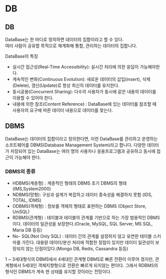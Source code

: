 # DB

## DB
DataBase는 한 마디로 정의하면 데이터의 집합이라고 할 수 있다.  
여러 사람이 공유할 목적으로 체계화해 통합, 관리하는 데이터의 집합니다.  

DataBase의 특징
- 실시간 접근성(Real-Time Accessibility): 실시간 처리에 의한 응답이 가능해야한다.
- 계속적인 변화(Continuous Evolution): 새로운 데이터의 삽입(insert), 삭제(Delete), 갱신(Update)로 항상 최신의 데이터를 유지한다.
- 동시공용(Concurrent Sharing): 다수의 사용자가 동시에 같은 내용의 데이터를 이용할 수 있어야 한다.
- 내용에 의한 참조(Content Reference) : DataBase에 있는 데이터를 참조할 때 사용자의 요구에 따른 데이터 내용으로 데이터를 찾는다.

## DBMS
DataBase는 데이터의 집합이라고 정의한다면, 이런 DataBase를 관리하고 운영하는 소프트웨어를 DBMS(Database Management System)라고 합니다. 다양한 데이터가 저장되어 있는 DataBase는 여러 명의 사용자나 응용프로그램과 공유하고 동시에 접근이 가능해야 한다.  
### DBMS의 종류
- HDBMS(계층형) : 계층적인 형태의 DBMS 초기 DBMS의 형태 (IMS,System2000)
- NDBMS(망형): 구성과 설계가 복잡하고 데이터 종속성을 해결하지 못함 (IDS, TOTAL, IDMS)
- ODBMS(객체형) : 정보를 객체의 형태로 표현하는 DBMS (Object Store, UniSQL)
- RDBMS(관계형) : 테이블과 테이블의 관계를 기반으로 하는 가장 범용적인 DBMS이다. 데이터의 일관성을 보장한다.(Oracle, MySQL, SQL Server, MS SQL, Maria DB 등등)
- No- SQL(Not Only SQL) : 데이터 간의 관계를 설정하지 않고 유연한 테이블 스키마를 가진다. 대용량 데이터/분산 처리에 적합한 장접이 있지만 데이터 일관성이 보장되지 않는 단점이있다.(Mongo DB, Redis, Cassandra 등등)

1 ~ 3세대형식의 DBMS에서 4세대인 관계형 DBMS로 빠른 전환이 이루어 졌지만, 관계형에서 5세대인 객체지향형으로 전환은 빠르게 되지않는 편이다. 그래서 RDBMS의 형식인 DBMS가 계속 현 상태를 유지할 것이라는 전망이다.
